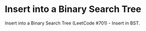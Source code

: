 # Insert into a Binary Search Tree

Insert into a Binary Search Tree (LeetCode #701) - Insert in BST.

